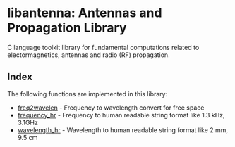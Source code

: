 # libantenna: Antennas and Propagation Library
C language toolkit library for fundamental computations related to electormagnetics, antennas and radio (RF) propagation.

## Index
The following functions are implemented in this library:

-   [freq2wavelen]  - Frequency to wavelength convert for free space
-   [frequency_hr]  - Frequency to human readable string format like 1.3 kHz, 3.1GHz
-   [wavelength_hr] - Wavelength to human readable string format like 2 mm, 9.5 cm

[freq2wavelen]: https://github.com/yigithsyn/libantenna/blob/master/src/freq2wavelen.c
[frequency_hr]: https://github.com/yigithsyn/libantenna/blob/master/src/utility.c
[wavelength_hr]: https://github.com/yigithsyn/libantenna/blob/master/src/utility.c
